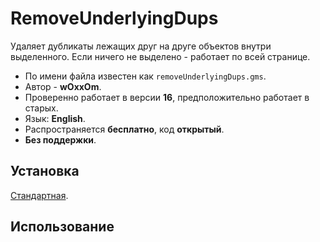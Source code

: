 # RemoveUnderlyingDups

Удаляет дубликаты лежащих друг на друге объектов внутри выделенного. Если ничего не выделено - работает по всей странице.

- По имени файла известен как `removeUnderlyingDups.gms`.
- Автор - **wOxxOm**.
- Проверенно работает в версии **16**, предположительно работает в старых.
- Язык: **English**.
- Распространяется **бесплатно**, код **открытый**.
- **Без поддержки**.

## Установка

[Стандартная](../../articles/installation.md).

## Использование